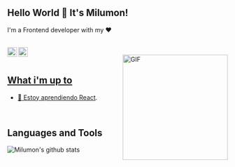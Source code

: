 ## Hello World 👋 It's Milumon!
I'm a Frontend developer with my ♥  
<br/>
 
<a href="https://www.linkedin.com/in/miluska-romero/">
<img align="left" alt="Milumon LinkedIN" width="22px" src="https://icongr.am/fontawesome/linkedin.svg?size=128&color=70c8ff" />
</a> 
<a href="https://www.instagram.com/milumonrt/">
<img align="left" alt="Milumon Instagram" width="22px" src="https://icongr.am/fontawesome/instagram.svg?size=128&color=70c8ff" /> 

<br />

<img align="right" alt="GIF" src="https://avatars.githubusercontent.com/u/17993682?s=400&u=eea2d87104dbda62d753c337aad3553cb62c2a66&v=4" width="240px" />

<br />

## What i'm up to
 
- 🌱 Estoy aprendiendo [React](https://reactjs.org). 

<br />

## Languages and Tools 

![Milumon's github stats](https://github-readme-stats.vercel.app/api?username=Milumon&show_icons=true&hide_border=true)
